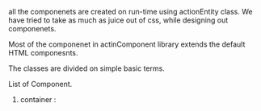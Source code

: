 all the componenets are created on run-time using actionEntity class.
We have tried to take as much as juice out of css, while designing out componenets.

Most of the componenet in actinComponent library extends the default HTML componesnts.

The classes are divided on simple basic terms.

List of Component.
1. container : 
